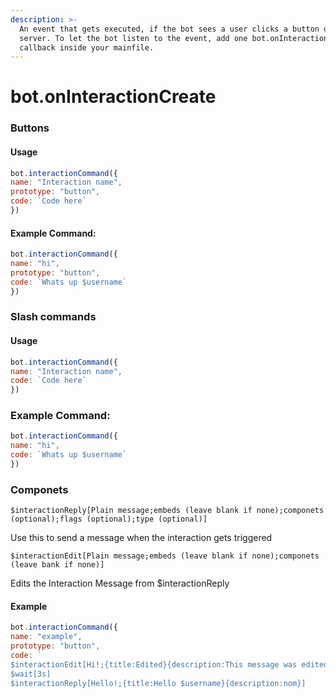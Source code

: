 ```yaml
---
description: >-
  An event that gets executed, if the bot sees a user clicks a button on a
  server. To let the bot listen to the event, add one bot.onInteractionCreate()
  callback inside your mainfile.
---
```


# bot.onInteractionCreate

### Buttons

#### Usage

```javascript
bot.interactionCommand({
name: "Interaction name",
prototype: "button",
code: `Code here`
})
```

#### Example Command:

```javascript
bot.interactionCommand({
name: "hi",
prototype: "button",
code: `Whats up $username`
})
```

### Slash commands

#### Usage

```javascript
bot.interactionCommand({
name: "Interaction name",
code: `Code here`
})
```

### Example Command:

```javascript
bot.interactionCommand({
name: "hi",
code: `Whats up $username`
})
```

### Componets

`$interactionReply[Plain message;embeds (leave blank if none);componets (optional);flags (optional);type (optional)]` 

 Use this to send a message when the interaction gets triggered

`$interactionEdit[Plain message;embeds (leave blank if none);componets (leave bank if none)]` 

 Edits the Interaction Message from $interactionReply

#### Example

```javascript
bot.interactionCommand({
name: "example",
prototype: "button",
code: `
$interactionEdit[Hi!;{title:Edited}{description:This message was edited}]
$wait[3s]
$interactionReply[Hello!;{title:Hello $username}{description:nom}]
```